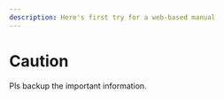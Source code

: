 ```yaml
---
description: Here's first try for a web-based manual
---
```


# Caution

Pls backup the important information.

